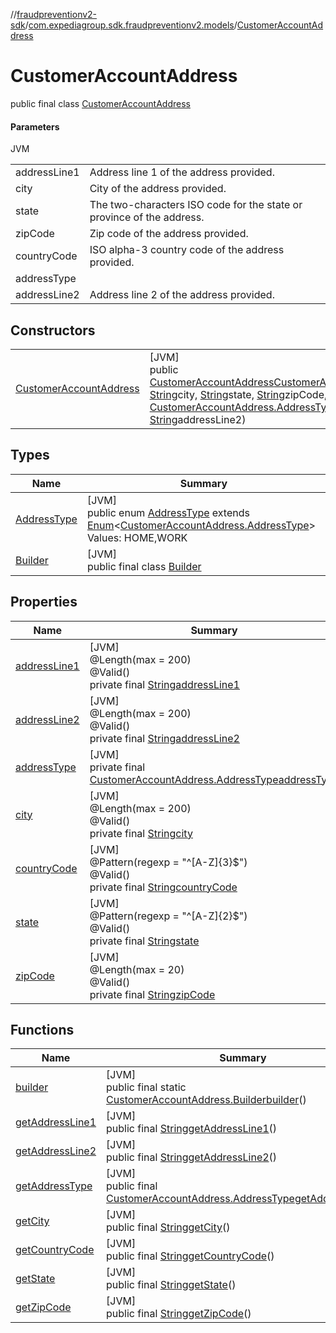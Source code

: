 //[fraudpreventionv2-sdk](../../../index.md)/[com.expediagroup.sdk.fraudpreventionv2.models](../index.md)/[CustomerAccountAddress](index.md)

# CustomerAccountAddress

public final class [CustomerAccountAddress](index.md)

#### Parameters

JVM

| | |
|---|---|
| addressLine1 | Address line 1 of the address provided. |
| city | City of the address provided. |
| state | The two-characters ISO code for the state or province of the address. |
| zipCode | Zip code of the address provided. |
| countryCode | ISO alpha-3 country code of the address provided. |
| addressType |
| addressLine2 | Address line 2 of the address provided. |

## Constructors

| | |
|---|---|
| [CustomerAccountAddress](-customer-account-address.md) | [JVM]<br>public [CustomerAccountAddress](index.md)[CustomerAccountAddress](-customer-account-address.md)([String](https://docs.oracle.com/javase/8/docs/api/java/lang/String.html)addressLine1, [String](https://docs.oracle.com/javase/8/docs/api/java/lang/String.html)city, [String](https://docs.oracle.com/javase/8/docs/api/java/lang/String.html)state, [String](https://docs.oracle.com/javase/8/docs/api/java/lang/String.html)zipCode, [String](https://docs.oracle.com/javase/8/docs/api/java/lang/String.html)countryCode, [CustomerAccountAddress.AddressType](-address-type/index.md)addressType, [String](https://docs.oracle.com/javase/8/docs/api/java/lang/String.html)addressLine2) |

## Types

| Name | Summary |
|---|---|
| [AddressType](-address-type/index.md) | [JVM]<br>public enum [AddressType](-address-type/index.md) extends [Enum](https://docs.oracle.com/javase/8/docs/api/java/lang/Enum.html)&lt;[CustomerAccountAddress.AddressType](-address-type/index.md)&gt;<br>Values: HOME,WORK |
| [Builder](-builder/index.md) | [JVM]<br>public final class [Builder](-builder/index.md) |

## Properties

| Name | Summary |
|---|---|
| [addressLine1](index.md#-1387611385%2FProperties%2F-173342751) | [JVM]<br>@Length(max = 200)<br>@Valid()<br>private final [String](https://docs.oracle.com/javase/8/docs/api/java/lang/String.html)[addressLine1](index.md#-1387611385%2FProperties%2F-173342751) |
| [addressLine2](index.md#-1356591578%2FProperties%2F-173342751) | [JVM]<br>@Length(max = 200)<br>@Valid()<br>private final [String](https://docs.oracle.com/javase/8/docs/api/java/lang/String.html)[addressLine2](index.md#-1356591578%2FProperties%2F-173342751) |
| [addressType](index.md#1146255740%2FProperties%2F-173342751) | [JVM]<br>private final [CustomerAccountAddress.AddressType](-address-type/index.md)[addressType](index.md#1146255740%2FProperties%2F-173342751) |
| [city](index.md#463629829%2FProperties%2F-173342751) | [JVM]<br>@Length(max = 200)<br>@Valid()<br>private final [String](https://docs.oracle.com/javase/8/docs/api/java/lang/String.html)[city](index.md#463629829%2FProperties%2F-173342751) |
| [countryCode](index.md#-1013974585%2FProperties%2F-173342751) | [JVM]<br>@Pattern(regexp = &quot;^[A-Z]{3}$&quot;)<br>@Valid()<br>private final [String](https://docs.oracle.com/javase/8/docs/api/java/lang/String.html)[countryCode](index.md#-1013974585%2FProperties%2F-173342751) |
| [state](index.md#1866766681%2FProperties%2F-173342751) | [JVM]<br>@Pattern(regexp = &quot;^[A-Z]{2}$&quot;)<br>@Valid()<br>private final [String](https://docs.oracle.com/javase/8/docs/api/java/lang/String.html)[state](index.md#1866766681%2FProperties%2F-173342751) |
| [zipCode](index.md#1133820060%2FProperties%2F-173342751) | [JVM]<br>@Length(max = 20)<br>@Valid()<br>private final [String](https://docs.oracle.com/javase/8/docs/api/java/lang/String.html)[zipCode](index.md#1133820060%2FProperties%2F-173342751) |

## Functions

| Name | Summary |
|---|---|
| [builder](builder.md) | [JVM]<br>public final static [CustomerAccountAddress.Builder](-builder/index.md)[builder](builder.md)() |
| [getAddressLine1](get-address-line1.md) | [JVM]<br>public final [String](https://docs.oracle.com/javase/8/docs/api/java/lang/String.html)[getAddressLine1](get-address-line1.md)() |
| [getAddressLine2](get-address-line2.md) | [JVM]<br>public final [String](https://docs.oracle.com/javase/8/docs/api/java/lang/String.html)[getAddressLine2](get-address-line2.md)() |
| [getAddressType](get-address-type.md) | [JVM]<br>public final [CustomerAccountAddress.AddressType](-address-type/index.md)[getAddressType](get-address-type.md)() |
| [getCity](get-city.md) | [JVM]<br>public final [String](https://docs.oracle.com/javase/8/docs/api/java/lang/String.html)[getCity](get-city.md)() |
| [getCountryCode](get-country-code.md) | [JVM]<br>public final [String](https://docs.oracle.com/javase/8/docs/api/java/lang/String.html)[getCountryCode](get-country-code.md)() |
| [getState](get-state.md) | [JVM]<br>public final [String](https://docs.oracle.com/javase/8/docs/api/java/lang/String.html)[getState](get-state.md)() |
| [getZipCode](get-zip-code.md) | [JVM]<br>public final [String](https://docs.oracle.com/javase/8/docs/api/java/lang/String.html)[getZipCode](get-zip-code.md)() |

